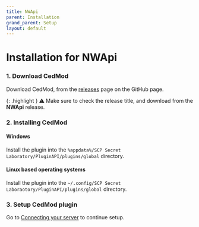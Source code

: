 ```yaml
---
title: NWApi
parent: Installation
grand_parent: Setup
layout: default
---
```


# Installation for NWApi

### 1. Download CedMod
Download CedMod, from the [releases](https://github.com/CedModV2/CedMod/releases) page on the GitHub page.

{: .highlight }
⚠️ Make sure to check the release title, and download from the __NWApi__ release.

### 2. Installing CedMod

#### Windows
Install the plugin into the `%appdata%/SCP Secret Laboratory/PluginAPI/plugins/global` directory.

#### Linux based operating systems

Install the plugin into the `~/.config/SCP Secret Laboraotory/PluginAPI/plugins/global` directory.

### 3. Setup CedMod plugin

Go to [Connecting your server](https://docs.cedmod.nl/docs/Setup/Connecting%20your%20server) to continue setup.